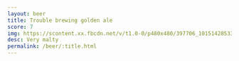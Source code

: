 ```yaml
---
layout: beer
title: Trouble brewing golden ale
score: 7
img: https://scontent.xx.fbcdn.net/v/t1.0-0/p480x480/397706_10151428533088745_22640063_n.jpg?oh=ca61d77e0053a64150373d4267468507&oe=5913AC22
desc: Very malty
permalink: /beer/:title.html
---
```

